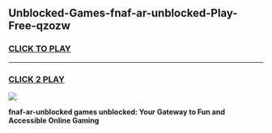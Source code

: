 
## Unblocked-Games-fnaf-ar-unblocked-Play-Free-qzozw
<h3>
<a href="https://premium76.site?title=fnaf-ar-unblocked&ref=18A1">CLICK TO PLAY</a></h3>
<hr>

<h3>
<a href="https://premium76.site?title=fnaf-ar-unblocked&ref=18A1">CLICK 2 PLAY</a>
  
</h3>

<a href="https://premium76.site?title=fnaf-ar-unblocked&ref=18A1"><img src="https://clearcache.store/games.png"></a>


**fnaf-ar-unblocked games unblocked: Your Gateway to Fun and Accessible Online Gaming**
